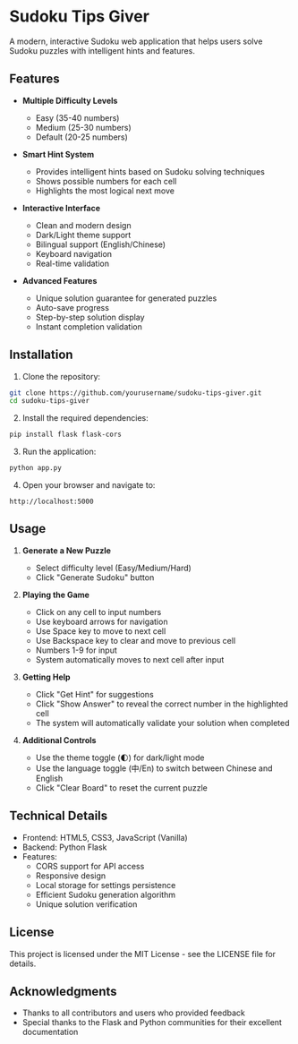 # Sudoku Tips Giver

A modern, interactive Sudoku web application that helps users solve Sudoku puzzles with intelligent hints and features.

## Features

- **Multiple Difficulty Levels**
  - Easy (35-40 numbers)
  - Medium (25-30 numbers)
  - Default (20-25 numbers)

- **Smart Hint System**
  - Provides intelligent hints based on Sudoku solving techniques
  - Shows possible numbers for each cell
  - Highlights the most logical next move

- **Interactive Interface**
  - Clean and modern design
  - Dark/Light theme support
  - Bilingual support (English/Chinese)
  - Keyboard navigation
  - Real-time validation

- **Advanced Features**
  - Unique solution guarantee for generated puzzles
  - Auto-save progress
  - Step-by-step solution display
  - Instant completion validation

## Installation

1. Clone the repository:
```bash
git clone https://github.com/yourusername/sudoku-tips-giver.git
cd sudoku-tips-giver
```

2. Install the required dependencies:
```bash
pip install flask flask-cors
```

3. Run the application:
```bash
python app.py
```

4. Open your browser and navigate to:
```
http://localhost:5000
```

## Usage

1. **Generate a New Puzzle**
   - Select difficulty level (Easy/Medium/Hard)
   - Click "Generate Sudoku" button

2. **Playing the Game**
   - Click on any cell to input numbers
   - Use keyboard arrows for navigation
   - Use Space key to move to next cell
   - Use Backspace key to clear and move to previous cell
   - Numbers 1-9 for input
   - System automatically moves to next cell after input

3. **Getting Help**
   - Click "Get Hint" for suggestions
   - Click "Show Answer" to reveal the correct number in the highlighted cell
   - The system will automatically validate your solution when completed

4. **Additional Controls**
   - Use the theme toggle (🌓) for dark/light mode
   - Use the language toggle (中/En) to switch between Chinese and English
   - Click "Clear Board" to reset the current puzzle

## Technical Details

- Frontend: HTML5, CSS3, JavaScript (Vanilla)
- Backend: Python Flask
- Features:
  - CORS support for API access
  - Responsive design
  - Local storage for settings persistence
  - Efficient Sudoku generation algorithm
  - Unique solution verification

## License

This project is licensed under the MIT License - see the LICENSE file for details.

## Acknowledgments

- Thanks to all contributors and users who provided feedback
- Special thanks to the Flask and Python communities for their excellent documentation